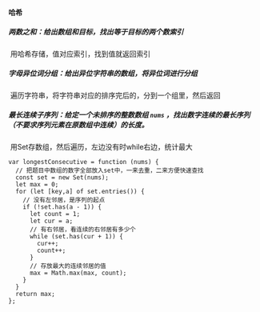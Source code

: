 #### 哈希

##### 两数之和：给出数组和目标，找出等于目标的两个数索引

​		用哈希存储，值对应索引，找到值就返回索引

##### 字母异位词分组：给出异位字符串的数组，将异位词进行分组

​		遍历字符串，将字符串对应的排序完后的，分到一个组里，然后返回

##### 最长连续子序列：给定一个未排序的整数数组 `nums` ，找出数字连续的最长序列（不要求序列元素在原数组中连续）的长度。

​		用Set存数组，然后遍历，左边没有时while右边，统计最大

```
var longestConsecutive = function (nums) {
  // 把题目中数组的数字全部放入set中，一来去重，二来方便快速查找
  const set = new Set(nums);
  let max = 0;
  for (let [key,a] of set.entries()) {
    // 没有左邻居，是序列的起点
    if (!set.has(a - 1)) {
      let count = 1;
      let cur = a;
      // 有右邻居，看连续的右邻居有多少个
      while (set.has(cur + 1)) {
        cur++;
        count++;
      }
      // 存放最大的连续邻居的值
      max = Math.max(max, count);
    }
  }
  return max;
};
```

